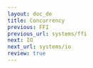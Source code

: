 ```yaml
---
layout: doc_de
title: Concurrency
previous: FFI
previous_url: systems/ffi
next: IO
next_url: systems/io
review: true
---
```

